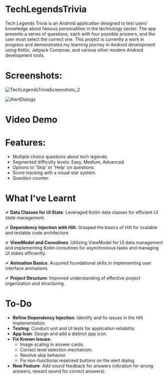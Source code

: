 # TechLegendsTrivia
Tech Legends Trivia is an Android application designed to test users' knowledge about famous personalities in the technology sector. The app presents a series of questions, each with four possible answers, and the user must select the correct one. This project is currently a work in progress and demonstrates my learning journey in Android development using Kotlin, Jetpack Compose, and various other modern Android development tools.

# Screenshots:
![TechLegendsTriviaScreenshots_2](https://github.com/user-attachments/assets/2fcd5722-9d8b-4fc6-a5de-da5e207efacc)

![AlertDialogs](https://github.com/user-attachments/assets/260661ea-8fe4-4081-bd05-b060a9b295ff)


# Video Demo


# Features:
* Multiple choice questions about tech legends.
* Segmented difficulty levels: Easy, Medium, Advanced.
* Options to 'Skip' or 'Help' on questions.
* Score tracking with a visual star system.
* Question counter.

# What I've Learnt
✔ **Data Classes for UI State**: Leveraged Kotlin data classes for efficient UI state management.

✔ **Dependency Injection with Hilt**: Grasped the basics of Hilt for scalable and testable code architecture.

✔ **ViewModel and Coroutines**: Utilizing ViewModel for UI data management and implementing Kotlin coroutines for asynchronous tasks and managing UI states efficiently.

✔ **Animation Basics**: Acquired foundational skills in implementing user interface animations.

✔ **Project Structure**: Improved understanding of effective project organization and structuring.

# To-Do
* **Refine Dependency Injection**: Identify and fix issues in the Hilt implementation.
* **Testing**: Conduct unit and UI tests for application reliability.
* **App Icon**: Design and add a distinct app icon.
* **Fix Known Issues**:
    * Image scaling in answer cards.
    * Correct level selection mechanism.
    * Resolve skip behavior.
    * Fix non-functional reset/exit buttons on the alert dialog.
* **New Feature**: Add sound feedback for answers (vibration for wrong answers, reward sound for correct answers).
